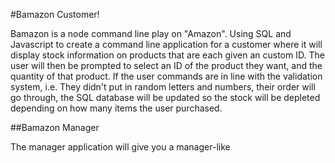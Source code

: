
#Bamazon Customer!

Bamazon is a node command line play on "Amazon". Using SQL and Javascript to create a command line application for a customer where it will display stock information on products that are each given an custom ID. 
The user will then be prompted to select an ID of the product they want, and the quantity of that product. If the user commands are in line with the validation system, i.e. They didn't put in random letters and numbers, their order will go through, the SQL database will be updated so the stock will be depleted depending on how many items the user purchased.

##Bamazon Manager

The manager application will give you a manager-like 
